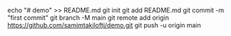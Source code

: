 echo "# demo" >> README.md
git init
git add README.md
git commit -m "first commit"
git branch -M main
git remote add origin https://github.com/samimtakiloftj/demo.git
git push -u origin main
